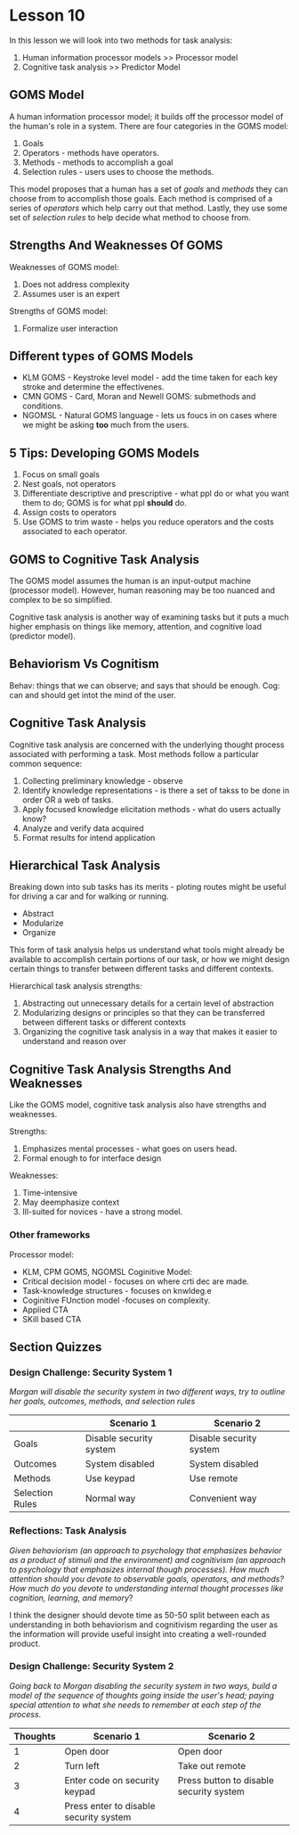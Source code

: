 # Lesson 10

In this lesson we will look into two methods for task analysis:

1. Human information processor models >> Processor model
2. Cognitive task analysis >> Predictor Model

## GOMS Model

A human information processor model; it builds off the processor model of the human's role in a system. There are four categories in the GOMS model:

1. Goals
2. Operators - methods have operators.
3. Methods - methods to accomplish a goal
4. Selection rules - users uses to choose the methods.

This model proposes that a human has a set of _goals_ and _methods_ they can choose from to accomplish those goals. Each method is comprised of a series of _operators_ which help carry out that method. Lastly, they use some set of _selection rules_ to help decide what method to choose from.

## Strengths And Weaknesses Of GOMS

Weaknesses of GOMS model:

1. Does not address complexity
2. Assumes user is an expert

Strengths of GOMS model:

1. Formalize user interaction

## Different types of GOMS Models
* KLM GOMS - Keystroke level model - add the time taken for each key stroke and determine the effectivenes.
* CMN GOMS - Card, Moran and Newell GOMS: submethods and conditions.
* NGOMSL - Natural GOMS language - lets us foucs in on cases where we might be asking __too__ much from the users.

## 5 Tips: Developing GOMS Models

1. Focus on small goals
2. Nest goals, not operators
3. Differentiate descriptive and prescriptive - what ppl do or what you want them to do; GOMS is for what ppl __should__ do.
4. Assign costs to operators
5. Use GOMS to trim waste - helps you reduce operators and the costs associated to each operator.

## GOMS to Cognitive Task Analysis

The GOMS model assumes the human is an input-output machine (processor model). However, human reasoning may be too nuanced and complex to be so simplified.

Cognitive task analysis is another way of examining tasks but it puts a much higher emphasis on things like memory, attention, and cognitive load (predictor model).
## Behaviorism Vs Cognitism
Behav: things that we can observe; and says that should be enough.
Cog: can and should get intot the mind of the user.

## Cognitive Task Analysis

Cognitive task analysis are concerned with the underlying thought process associated with performing a task. Most methods follow a particular common sequence:

1. Collecting preliminary knowledge - observe
2. Identify knowledge representations - is there a set of takss to be done in order OR a web of tasks.
3. Apply focused knowledge elicitation methods - what do users actually know?
4. Analyze and verify data acquired
5. Format results for intend application

## Hierarchical Task Analysis
Breaking down into sub tasks has its merits - ploting routes might be useful for driving a car and for walking or running.
* Abstract
* Modularize
* Organize 

This form of task analysis helps us understand what tools might already be available to accomplish certain portions of our task, or how we might design certain things to transfer between different tasks and different contexts.

Hierarchical task analysis strengths:

1. Abstracting out unnecessary details for a certain level of abstraction
2. Modularizing designs or principles so that they can be transferred between different tasks or different contexts
3. Organizing the cognitive task analysis in a way that makes it easier to understand and reason over

## Cognitive Task Analysis Strengths And Weaknesses

Like the GOMS model, cognitive task analysis also have strengths and weaknesses.

Strengths:

1. Emphasizes mental processes - what goes on users head.
2. Formal enough to for interface design

Weaknesses:

1. Time-intensive
2. May deemphasize context
3. Ill-suited for novices - have  a strong model.

### Other frameworks
Processor model:
* KLM, CPM GOMS, NGOMSL
Coginitive Model:
* Critical decision model - focuses on where crti dec are made.
* Task-knowledge structures - focuses on knwldeg.e
* Coginitive FUnction model -focuses on complexity.
* Applied CTA
* SKill based CTA

## Section Quizzes

### Design Challenge: Security System 1

_Morgan will disable the security system in two different ways, try to outline her goals, outcomes, methods, and selection rules_

|                 | Scenario 1              | Scenario 2              |
| --------------- | ----------------------- | ----------------------- |
| Goals           | Disable security system | Disable security system |
| Outcomes        | System disabled         | System disabled         |
| Methods         | Use keypad              | Use remote              |
| Selection Rules | Normal way              | Convenient way          |

### Reflections: Task Analysis

_Given behaviorism (an approach to psychology that emphasizes behavior as a product of stimuli and the environment) and cognitivism (an approach to psychology that emphasizes internal though processes). How much attention should you devote to observable goals, operators, and methods? How much do you devote to understanding internal thought processes like cognition, learning, and memory_?

I think the designer should devote time as 50-50 split between each as understanding in both behaviorism and cognitivism regarding the user as the information will provide useful insight into creating a well-rounded product.

### Design Challenge: Security System 2

_Going back to Morgan disabling the security system in two ways, build a model of the sequence of thoughts going inside the user's head; paying special attention to what she needs to remember at each step of the process_.

| Thoughts | Scenario 1                             | Scenario 2                              |
| -------- | -------------------------------------- | --------------------------------------- |
| 1        | Open door                              | Open door                               |
| 2        | Turn left                              | Take out remote                         |
| 3        | Enter code on security keypad          | Press button to disable security system |
| 4        | Press enter to disable security system |                                         |
